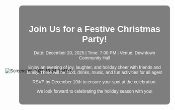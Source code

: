 <!DOCTYPE html>
<html lang="en">
    <head>
        <meta charset="UTF-8">
        <meta name="viewport" content="width=device-width, initial-scale=1.0">
        <title>Christmas Party</title>
        <link rel="stylesheet" href="styles.css">
    <style>
        body, html {
            height: 100%;
            margin: 0;
            font-family: Arial, sans-serif;
        }
        .image-background {
            position: relative;
            width: 100%;
            height: 100%;
            overflow: hidden;
            display: flex;
            align-items: center;
            justify-content: center;
        }
        }
        .image-background img {
            width: 100%;
            height: 100%;
            object-fit: cover;
            filter: brightness(70%);
        }
        .center-text-overlay {
            position: absolute;
            top: 50%;
            left: 50%;
            transform: translate(-50%, -50%);
            color: white;
            text-align: center;
            padding: 20px;
            background-color: rgba(0, 0, 0, 0.5);
            border-radius: 10px;
    </style>
    </head>
    <body>
        <div class="image-background">
        <img center src="https://i.ibb.co/W4bWPRGW/Screenshot-2025-10-24-194111.png" alt="Screenshot-2025-10-24-194111" border="0">
        </div>
        <div class="center-text-overlay">
            <h1>Join Us for a Festive Christmas Party!</h1>
            <p>Date: December 20, 2025 | Time: 7:00 PM | Venue: Downtown Community Hall</p>
            <p>Enjoy an evening of joy, laughter, and holiday cheer with friends and family. There will be food, drinks, music, and fun activities for all ages!</p>
            <p>RSVP by December 10th to ensure your spot at the celebration.</p>
            <p>We look forward to celebrating the holiday season with you!</p>
        </div>
    </body>
</html>
    
    
